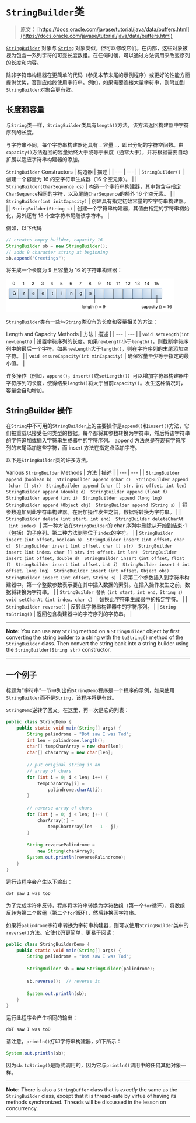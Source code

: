 # `StringBuilder`类

> 原文： [https://docs.oracle.com/javase/tutorial/java/data/buffers.html](https://docs.oracle.com/javase/tutorial/java/data/buffers.html)

[`StringBuilder`](https://docs.oracle.com/javase/8/docs/api/java/lang/StringBuilder.html) 对象与 [`String`](https://docs.oracle.com/javase/8/docs/api/java/lang/String.html) 对象类似，但可以修改它们。在内部，这些对象被视为包含一系列字符的可变长度数组。在任何时候，可以通过方法调用来改变序列的长度和内容。

除非字符串构建器在更简单的代码（参见本节末尾的示例程序）或更好的性能方面提供优势，否则应始终使用字符串。例如，如果需要连接大量字符串，则附加到`StringBuilder`对象会更有效。

## 长度和容量

与`String`类一样，`StringBuilder`类具有`length()`方法，该方法返回构建器中字符序列的长度。

与字符串不同，每个字符串构建器还具有 _ 容量 _，即已分配的字符空间数。由`capacity()`方法返回的容量始终大于或等于长度（通常大于），并将根据需要自动扩展以适应字符串构建器的添加。

`StringBuilder` Constructors
| 构造器 | 描述 |
| --- | --- |
| `StringBuilder()` | 创建一个容量为 16 的空字符串生成器（16 个空元素）。 |
| `StringBuilder(CharSequence cs)` | 构造一个字符串构建器，其中包含与指定`CharSequence`相同的字符，以及尾随`CharSequence`的额外 16 个空元素。 |
| `StringBuilder(int initCapacity)` | 创建具有指定初始容量的空字符串构建器。 |
| `StringBuilder(String s)` | 创建一个字符串构建器，其值由指定的字符串初始化，另外还有 16 个空字符串尾随该字符串。 |

例如，以下代码

```java
// creates empty builder, capacity 16
StringBuilder sb = new StringBuilder();
// adds 9 character string at beginning
sb.append("Greetings");

```

将生成一个长度为 9 且容量为 16 的字符串构建器：

![A string builder's length is the number of characters it contains; a string builder's capacity is the number of character spaces that have been allocated.](img/868b0844016a508d492263f408986654.jpg)

`StringBuilder`类有一些与`String`类没有的长度和容量相关的方法：

Length and Capacity Methods
| 方法 | 描述 |
| --- | --- |
| `void setLength(int newLength)` | 设置字符序列的长度。如果`newLength`小于`length()`，则截断字符序列中的最后一个字符。如果`newLength`大于`length()`，则在字符序列的末尾添加空字符。 |
| `void ensureCapacity(int minCapacity)` | 确保容量至少等于指定的最小值。 |

许多操作（例如，`append()`，`insert()`或`setLength()`）可以增加字符串构建器中字符序列的长度，使得结果`length()`将大于当前`capacity()`。发生这种情况时，容量会自动增加。

## StringBuilder 操作

在`String`中不可用的`StringBuilder`上的主要操作是`append()`和`insert()`方法，它们被重载以接受任何类型的数据。每个都将其参数转换为字符串，然后将该字符串的字符追加或插入字符串生成器中的字符序列。 append 方法总是在现有字符序列的末尾添加这些字符，而 insert 方法在指定点添加字符。

以下是`StringBuilder`类的许多方法。

Various `StringBuilder` Methods
| 方法 | 描述 |
| --- | --- |
| `StringBuilder append（boolean b）
StringBuilder append（char c）
StringBuilder append（char [] str）
StringBuilder append（char [] str，int offset，int len）
StringBuilder append（double d）
StringBuilder append（float f）
StringBuilder append（int i）
StringBuilder append（long lng）
StringBuilder append（Object obj）
StringBuilder append（String s）` | 将参数追加到此字符串构建器。在附加操作发生之前，数据将转换为字符串。 |
| `StringBuilder delete（int start，int end）
StringBuilder deleteCharAt（int index）` | 第一种方法在`StringBuilder`的 char 序列中删除从开始到结束-1（包括）的子序列。第二种方法删除位于`index`的字符。 |
| `StringBuilder insert（int offset，boolean b）
StringBuilder insert（int offset，char c）
StringBuilder insert（int offset，char [] str）
StringBuilder insert（int index，char [] str，int offset，int len）
StringBuilder insert（int offset，double d）
StringBuilder insert（int offset，float f）
StringBuilder insert（int offset，int i）
StringBuilder insert（ int offset，long lng）
StringBuilder insert（int offset，Object obj）
StringBuilder insert（int offset，String s）` | 将第二个参数插入到字符串构建器中。第一个整数参数表示要在其中插入数据的索引。在插入操作发生之前，数据将转换为字符串。 |
| `StringBuilder 替换（int start，int end，String s）
void setCharAt（int index，char c）` | 替换此字符串生成器中的指定字符。 |
| `StringBuilder reverse()` | 反转此字符串构建器中的字符序列。 |
| `String toString()` | 返回包含构建器中的字符序列的字符串。 |

* * *

**Note:** You can use any `String` method on a `StringBuilder` object by first converting the string builder to a string with the `toString()` method of the `StringBuilder` class. Then convert the string back into a string builder using the `StringBuilder(String str)` constructor.

* * *

## 一个例子

标题为“字符串”一节中列出的`StringDemo`程序是一个程序的示例，如果使用`StringBuilder`而不是`String`，该程序将更有效。

`StringDemo`逆转了回文。在这里，再一次是它的列表：

```java
public class StringDemo {
    public static void main(String[] args) {
        String palindrome = "Dot saw I was Tod";
        int len = palindrome.length();
        char[] tempCharArray = new char[len];
        char[] charArray = new char[len];

        // put original string in an 
        // array of chars
        for (int i = 0; i < len; i++) {
            tempCharArray[i] = 
                palindrome.charAt(i);
        } 

        // reverse array of chars
        for (int j = 0; j < len; j++) {
            charArray[j] =
                tempCharArray[len - 1 - j];
        }

        String reversePalindrome =
            new String(charArray);
        System.out.println(reversePalindrome);
    }
}

```

运行该程序会产生以下输出：

```java
doT saw I was toD

```

为了完成字符串反转，程序将字符串转换为字符数组（第一个`for`循环），将数组反转为第二个数组（第二个`for`循环），然后转换回字符串。

如果将`palindrome`字符串转换为字符串构建器，则可以使用`StringBuilder`类中的`reverse()`方法。它使代码更简单，更易于阅读：

```java
public class StringBuilderDemo {
    public static void main(String[] args) {
        String palindrome = "Dot saw I was Tod";

        StringBuilder sb = new StringBuilder(palindrome);

        sb.reverse();  // reverse it

        System.out.println(sb);
    }
}

```

运行此程序会产生相同的输出：

```java
doT saw I was toD

```

请注意，`println()`打印字符串构建器，如下所示：

```java
System.out.println(sb);

```

因为`sb.toString()`是隐式调用的，因为它与`println()`调用中的任何其他对象一样。

* * *

**Note:** There is also a `StringBuffer` class that is _exactly_ the same as the `StringBuilder` class, except that it is thread-safe by virtue of having its methods synchronized. Threads will be discussed in the lesson on concurrency.

* * *